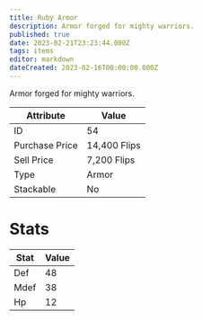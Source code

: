 ```yaml
---
title: Ruby Armor
description: Armor forged for mighty warriors.
published: true
date: 2023-02-21T23:23:44.000Z
tags: items
editor: markdown
dateCreated: 2023-02-16T00:00:00.000Z
---
```


Armor forged for mighty warriors.

|Attribute|Value|
|-|-|
|ID|54|
|Purchase Price|14,400 Flips|
|Sell Price|7,200 Flips|
|Type|Armor|
|Stackable|No|

# Stats
|Stat|Value|
|-|-|
|Def|48|
|Mdef|38|
|Hp|12|
